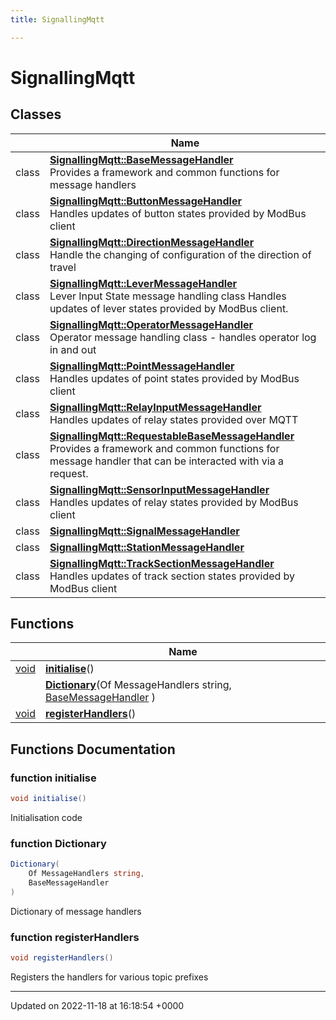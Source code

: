 ```yaml
---
title: SignallingMqtt

---
```


# SignallingMqtt



## Classes

|                | Name           |
| -------------- | -------------- |
| class | **[SignallingMqtt::BaseMessageHandler](/SignallingSystem-doc/mainsystem/Classes/classSignallingMqtt_1_1BaseMessageHandler/)** <br>Provides a framework and common functions for message handlers  |
| class | **[SignallingMqtt::ButtonMessageHandler](/SignallingSystem-doc/mainsystem/Classes/classSignallingMqtt_1_1ButtonMessageHandler/)** <br>Handles updates of button states provided by ModBus client  |
| class | **[SignallingMqtt::DirectionMessageHandler](/SignallingSystem-doc/mainsystem/Classes/classSignallingMqtt_1_1DirectionMessageHandler/)** <br>Handle the changing of configuration of the direction of travel  |
| class | **[SignallingMqtt::LeverMessageHandler](/SignallingSystem-doc/mainsystem/Classes/classSignallingMqtt_1_1LeverMessageHandler/)** <br>Lever Input State message handling class Handles updates of lever states provided by ModBus client.  |
| class | **[SignallingMqtt::OperatorMessageHandler](/SignallingSystem-doc/mainsystem/Classes/classSignallingMqtt_1_1OperatorMessageHandler/)** <br>Operator message handling class - handles operator log in and out  |
| class | **[SignallingMqtt::PointMessageHandler](/SignallingSystem-doc/mainsystem/Classes/classSignallingMqtt_1_1PointMessageHandler/)** <br>Handles updates of point states provided by ModBus client  |
| class | **[SignallingMqtt::RelayInputMessageHandler](/SignallingSystem-doc/mainsystem/Classes/classSignallingMqtt_1_1RelayInputMessageHandler/)** <br>Handles updates of relay states provided over MQTT  |
| class | **[SignallingMqtt::RequestableBaseMessageHandler](/SignallingSystem-doc/mainsystem/Classes/classSignallingMqtt_1_1RequestableBaseMessageHandler/)** <br>Provides a framework and common functions for message handler that can be interacted with via a request.  |
| class | **[SignallingMqtt::SensorInputMessageHandler](/SignallingSystem-doc/mainsystem/Classes/classSignallingMqtt_1_1SensorInputMessageHandler/)** <br>Handles updates of relay states provided by ModBus client  |
| class | **[SignallingMqtt::SignalMessageHandler](/SignallingSystem-doc/mainsystem/Classes/classSignallingMqtt_1_1SignalMessageHandler/)**  |
| class | **[SignallingMqtt::StationMessageHandler](/SignallingSystem-doc/mainsystem/Classes/classSignallingMqtt_1_1StationMessageHandler/)**  |
| class | **[SignallingMqtt::TrackSectionMessageHandler](/SignallingSystem-doc/mainsystem/Classes/classSignallingMqtt_1_1TrackSectionMessageHandler/)** <br>Handles updates of track section states provided by ModBus client  |

## Functions

|                | Name           |
| -------------- | -------------- |
| [void](/SignallingSystem-doc/mainsystem/Files/SerialPixelLeds_8vb/#variable-void) | **[initialise](/SignallingSystem-doc/mainsystem/Namespaces/namespaceSignallingMqtt/#function-initialise)**() |
| | **[Dictionary](/SignallingSystem-doc/mainsystem/Namespaces/namespaceSignallingMqtt/#function-dictionary)**(Of MessageHandlers string, [BaseMessageHandler](/SignallingSystem-doc/mainsystem/Classes/classSignallingMqtt_1_1BaseMessageHandler/) ) |
| [void](/SignallingSystem-doc/mainsystem/Files/SerialPixelLeds_8vb/#variable-void) | **[registerHandlers](/SignallingSystem-doc/mainsystem/Namespaces/namespaceSignallingMqtt/#function-registerhandlers)**() |


## Functions Documentation

### function initialise

```csharp
void initialise()
```


Initialisation code


### function Dictionary

```csharp
Dictionary(
    Of MessageHandlers string,
    BaseMessageHandler 
)
```


Dictionary of message handlers


### function registerHandlers

```csharp
void registerHandlers()
```


Registers the handlers for various topic prefixes






-------------------------------

Updated on 2022-11-18 at 16:18:54 +0000